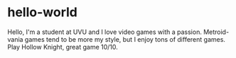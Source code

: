 # hello-world

Hello, I'm a student at UVU and I love video games with a passion. Metroid-vania games tend to be more my style, but I enjoy tons of different games. Play Hollow Knight, great game 10/10.
